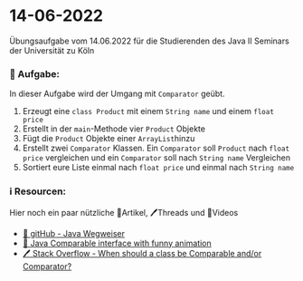 # 14-06-2022


Übungsaufgabe vom 14.06.2022 für die Studierenden des Java II Seminars der Universität zu Köln

### 📝 Aufgabe:

In dieser Aufgabe wird der Umgang mit ```Comparator``` geübt.

1. Erzeugt eine ```class Product``` mit einem ```String name``` und einem ```float price```
2. Erstellt in der ```main```-Methode vier ```Product``` Objekte
3. Fügt die ```Product``` Objekte einer ```ArrayList```hinzu
4. Erstellt zwei ```Comparator``` Klassen. Ein ```Comparator``` soll ```Product``` nach ```float price``` vergleichen und ein ```Comparator``` soll nach ```String name``` Vergleichen
5. Sortiert eure Liste einmal nach ```float price``` und einmal nach ```String name```

 


### ℹ️ Resourcen:
Hier noch ein paar nützliche 📃Artikel, 🖊️Threads und 🎥Videos

- [📃 gitHub - Java Wegweiser](https://github.com/DH-Cologne/java-wegweiser/blob/master/articles/Iterable-und-Iterator.md)
- [🎥 Java Comparable interface with funny animation](https://www.youtube.com/watch?v=swEvHhN9l8k)
- [🖊️ Stack Overflow - When should a class be Comparable and/or Comparator?](https://stackoverflow.com/questions/1440134/when-should-a-class-be-comparable-and-or-comparator)
